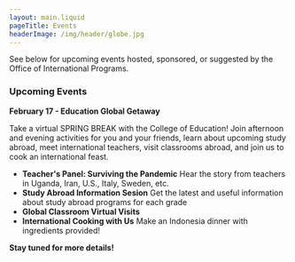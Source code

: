 ```yaml
---
layout: main.liquid
pageTitle: Events
headerImage: /img/header/globe.jpg
---
```

See below for upcoming events hosted, sponsored, or suggested by the Office of International Programs. 

### Upcoming Events
**February 17 - Education Global Getaway** 
  
Take a virtual SPRING BREAK with the College of Education! Join afternoon and evening activities for you and your friends, learn about upcoming study abroad, meet international teachers, visit classrooms abroad, and join us to cook an international feast. 
  * **Teacher's Panel: Surviving the Pandemic** 
  Hear the story from teachers in Uganda, Iran, U.S., Italy, Sweden, etc. 
  * **Study Abroad Information Sesion**
  Get the latest and useful information about study abroad programs for each grade
  * **Global Classroom Virtual Visits**
  * **International Cooking with Us**
   Make an Indonesia dinner with ingredients provided!
   
**Stay tuned for more details!** 
  
